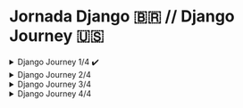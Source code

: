 # Jornada Django 🇧🇷 // Django Journey 🇺🇸

<details>
<summary> Django Journey 1/4 ✔️</summary>

## DJANGO: TEMPLATES E BOAS PRÁTICAS 🇧🇷 // DJANGO: TEMPLATES AND GOOD PRACTICES 🇺🇸 
![image](https://github.com/parisi18/all-django/assets/66031419/4de3ccb5-401c-4b75-97fa-b2aff2d66463)
![image](https://github.com/parisi18/all-django/assets/66031419/b6f4e669-d857-405b-85fe-7561a0ec7e19)
![image](https://github.com/parisi18/all-django/assets/66031419/d06ad606-a775-4446-9d69-1e4d16218fc0)
![image](https://github.com/parisi18/all-django/assets/66031419/8e6202d0-a8c4-4f94-9bba-d11ebe9bd705)

</details>

<details>
<summary> Django Journey 2/4 </summary>

## DJANGO: PT-BR 🇧🇷 // DJANGO: EN-US 🇺🇸 

</details>

<details>
<summary> Django Journey 3/4 </summary>

## DJANGO: PT-BR 🇧🇷 // DJANGO: EN-US 🇺🇸 

</details>

</details>

<details>
<summary> Django Journey 4/4 </summary>

## DJANGO: PT-BR 🇧🇷 // DJANGO: EN-US 🇺🇸 

</details>
